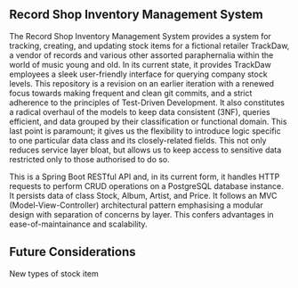 ## Record Shop Inventory Management System

The Record Shop Inventory Management System provides a system for tracking, creating, and updating stock items for a fictional retailer TrackDaw, a vendor of records and various other assorted paraphernalia
within the world of music young and old. In its current state, it provides TrackDaw employees a sleek user-friendly interface for querying company stock levels. This repository is a revision on an earlier
iteration with a renewed focus towards making frequent and clean git commits, and a strict adherence to the principles of Test-Driven Development. It also constitutes a radical overhaul of the models to keep 
data consistent (3NF), queries efficient, and data grouped by their classification or functional domain. This last point is paramount; it gives us the flexibility to introduce logic specific to one particular 
data class and its closely-related fields. This not only reduces service layer bloat, but allows us to keep access to sensitive data restricted only to those authorised to do so. 

This is a Spring Boot RESTful API and, in its current form, it handles HTTP requests to perform CRUD operations on a PostgreSQL database instance. It persists data of class Stock, Album, Artist, and Price. 
It follows an MVC (Model-View-Controller) architectural pattern emphasising a modular design with separation of concerns by layer. This confers advantages in ease-of-maintainance and scalability.


## Future Considerations

New types of stock item
